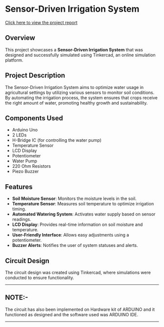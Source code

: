 # Sensor-Driven Irrigation System

[Click here to view the project report](https://github.com/bipriti/Automated-Sensor-Driven-Irrigation-HARDWARE-/blob/main/Automated%20Sensor%20driven%20Irrigation.pdf)

## Overview

This project showcases a **Sensor-Driven Irrigation System** that was designed and successfully simulated using Tinkercad, an online simulation platform.

## Project Description

The Sensor-Driven Irrigation System aims to optimize water usage in agricultural settings by utilizing various sensors to monitor soil conditions. By automating the irrigation process, the system ensures that crops receive the right amount of water, promoting healthy growth and sustainability.

## Components Used

- Arduino Uno
- 2 LEDs
- H-Bridge IC (for controlling the water pump)
- Temperature Sensor
- LCD Display
- Potentiometer
- Water Pump
- 220 Ohm Resistors
- Piezo Buzzer

## Features

- **Soil Moisture Sensor**: Monitors the moisture levels in the soil.
- **Temperature Sensor**: Measures soil temperature to optimize irrigation timing.
- **Automated Watering System**: Activates water supply based on sensor readings.
- **LCD Display**: Provides real-time information on soil moisture and temperature.
- **User-Friendly Interface**: Allows easy adjustments using a potentiometer.
- **Buzzer Alerts**: Notifies the user of system statuses and alerts.

## Circuit Design

The circuit design was created using Tinkercad, where simulations were conducted to ensure functionality.

---

## NOTE:-
The circuit has also been implemented on Hardware kit of ARDUINO and it functioned as designed and the software used was ARDUINO IDE. 

---
